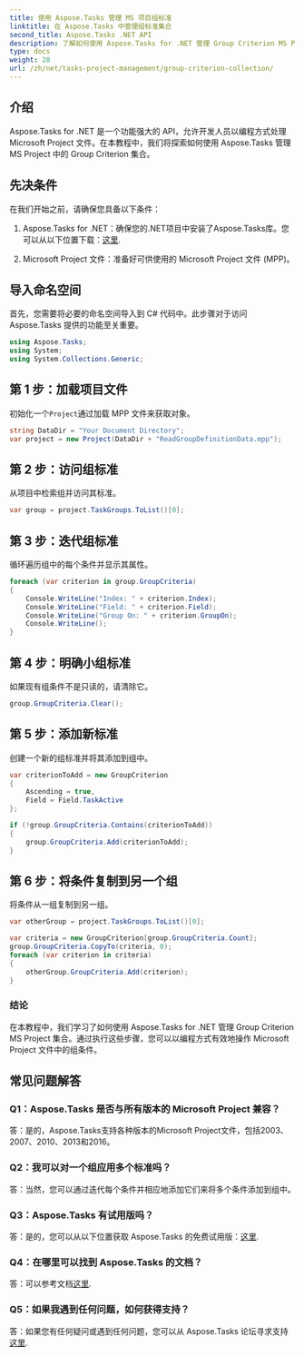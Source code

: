 ```yaml
---
title: 使用 Aspose.Tasks 管理 MS 项目组标准
linktitle: 在 Aspose.Tasks 中管理组标准集合
second_title: Aspose.Tasks .NET API
description: 了解如何使用 Aspose.Tasks for .NET 管理 Group Criterion MS Project 集合。开发人员的分步指南。
type: docs
weight: 28
url: /zh/net/tasks-project-management/group-criterion-collection/
---
```

## 介绍
Aspose.Tasks for .NET 是一个功能强大的 API，允许开发人员以编程方式处理 Microsoft Project 文件。在本教程中，我们将探索如何使用 Aspose.Tasks 管理 MS Project 中的 Group Criterion 集合。

## 先决条件

在我们开始之前，请确保您具备以下条件：

1.  Aspose.Tasks for .NET：确保您的.NET项目中安装了Aspose.Tasks库。您可以从以下位置下载：[这里](https://releases.aspose.com/tasks/net/).

2. Microsoft Project 文件：准备好可供使用的 Microsoft Project 文件 (MPP)。

## 导入命名空间

首先，您需要将必要的命名空间导入到 C# 代码中。此步骤对于访问 Aspose.Tasks 提供的功能至关重要。

```csharp
using Aspose.Tasks;
using System;
using System.Collections.Generic;


```

## 第 1 步：加载项目文件

初始化一个`Project`通过加载 MPP 文件来获取对象。 

```csharp
string DataDir = "Your Document Directory";
var project = new Project(DataDir + "ReadGroupDefinitionData.mpp");
```

## 第 2 步：访问组标准

从项目中检索组并访问其标准。

```csharp
var group = project.TaskGroups.ToList()[0];
```

## 第 3 步：迭代组标准

循环遍历组中的每个条件并显示其属性。

```csharp
foreach (var criterion in group.GroupCriteria)
{
    Console.WriteLine("Index: " + criterion.Index);
    Console.WriteLine("Field: " + criterion.Field);
    Console.WriteLine("Group On: " + criterion.GroupOn);
    Console.WriteLine();
}
```

## 第 4 步：明确小组标准

如果现有组条件不是只读的，请清除它。

```csharp
group.GroupCriteria.Clear();
```

## 第 5 步：添加新标准

创建一个新的组标准并将其添加到组中。

```csharp
var criterionToAdd = new GroupCriterion
{
    Ascending = true,
    Field = Field.TaskActive
};

if (!group.GroupCriteria.Contains(criterionToAdd))
{
    group.GroupCriteria.Add(criterionToAdd);
}
```

## 第 6 步：将条件复制到另一个组

将条件从一组复制到另一组。

```csharp
var otherGroup = project.TaskGroups.ToList()[0];

var criteria = new GroupCriterion[group.GroupCriteria.Count];
group.GroupCriteria.CopyTo(criteria, 0);
foreach (var criterion in criteria)
{
    otherGroup.GroupCriteria.Add(criterion);
}
```

### 结论

在本教程中，我们学习了如何使用 Aspose.Tasks for .NET 管理 Group Criterion MS Project 集合。通过执行这些步骤，您可以以编程方式有效地操作 Microsoft Project 文件中的组条件。

## 常见问题解答

### Q1：Aspose.Tasks 是否与所有版本的 Microsoft Project 兼容？

答：是的，Aspose.Tasks支持各种版本的Microsoft Project文件，包括2003、2007、2010、2013和2016。

### Q2：我可以对一个组应用多个标准吗？

答：当然，您可以通过迭代每个条件并相应地添加它们来将多个条件添加到组中。

### Q3：Aspose.Tasks 有试用版吗？

答：是的，您可以从以下位置获取 Aspose.Tasks 的免费试用版：[这里](https://releases.aspose.com/).

### Q4：在哪里可以找到 Aspose.Tasks 的文档？

答：可以参考文档[这里](https://reference.aspose.com/tasks/net/).

### Q5：如果我遇到任何问题，如何获得支持？

答：如果您有任何疑问或遇到任何问题，您可以从 Aspose.Tasks 论坛寻求支持[这里](https://forum.aspose.com/c/tasks/15).